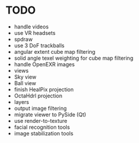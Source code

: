 # TODO

* handle videos
* use VR headsets
* spdraw
* use 3 DoF trackballs
* angular extent cube map filtering
* solid angle texel weighting for cube map filtering
* handle OpenEXR images
* views
* Sky view
* Ball view
* finish HealPix projection
* OctaHdrl projection
* layers
* output image filtering
* migrate viewer to PySide (Qt)
* use render-to-texture
* facial recognition tools
* image stabilization tools

